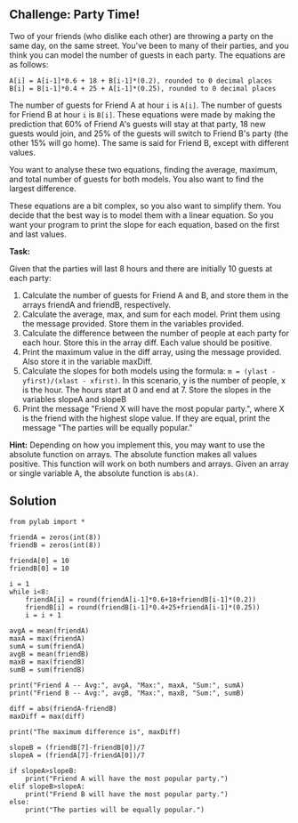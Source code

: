 ## Challenge: Party Time!


Two of your friends (who dislike each other) are throwing a party on the same day, on the same street. You've been to many of their parties, and you think you can model the number of guests in each party. The equations are as follows:

```
A[i] = A[i-1]*0.6 + 18 + B[i-1]*(0.2), rounded to 0 decimal places
B[i] = B[i-1]*0.4 + 25 + A[i-1]*(0.25), rounded to 0 decimal places
```

The number of guests for Friend A at hour `i` is `A[i]`. The number of guests for Friend B at hour `i` is `B[i]`. These equations were made by making the prediction that 60% of Friend A's guests will stay at that party, 18 new guests would join, and 25% of the guests will switch to Friend B's party (the other 15% will go home). The same is said for Friend B, except with different values. 

You want to analyse these two equations, finding the average, maximum, and total number of guests for both models. You also want to find the largest difference. 

These equations are a bit complex, so you also want to simplify them. You decide that the best way is to model them with a linear equation. So you want your program to print the slope for each equation, based on the first and last values.

**Task:**

Given that the parties will last 8 hours and there are initially 10 guests at each party:
1. Calculate the number of guests for Friend A and B, and store them in the arrays friendA and friendB, respectively.
2. Calculate the average, max, and sum for each model. Print them using the message provided. Store them in the variables provided. 
3. Calculate the difference between the number of people at each party for each hour. Store this in the array diff. Each value should be positive. 
4. Print the maximum value in the diff array, using the message provided. Also store it in the variable maxDiff.
5. Calculate the slopes for both models using the formula: `m = (ylast - yfirst)/(xlast - xfirst)`. In this scenario, y is the number of people, x is the hour. The hours start at 0 and end at 7. Store the slopes in the variables slopeA and slopeB
6. Print the message "Friend X will have the most popular party.", where X is the friend with the highest slope value. If they are equal, print the message "The parties will be equally popular."


**Hint:** Depending on how you implement this, you may want to use the absolute function on arrays. The absolute function makes all values positive. This function will work on both numbers and arrays. Given an array or single variable A, the absolute function is `abs(A)`.



## Solution
```
from pylab import *

friendA = zeros(int(8))
friendB = zeros(int(8))

friendA[0] = 10
friendB[0] = 10

i = 1
while i<8:
    friendA[i] = round(friendA[i-1]*0.6+18+friendB[i-1]*(0.2))
    friendB[i] = round(friendB[i-1]*0.4+25+friendA[i-1]*(0.25))
    i = i + 1

avgA = mean(friendA)
maxA = max(friendA)
sumA = sum(friendA)
avgB = mean(friendB)
maxB = max(friendB)
sumB = sum(friendB)

print("Friend A -- Avg:", avgA, "Max:", maxA, "Sum:", sumA)
print("Friend B -- Avg:", avgB, "Max:", maxB, "Sum:", sumB)

diff = abs(friendA-friendB)
maxDiff = max(diff)

print("The maximum difference is", maxDiff)

slopeB = (friendB[7]-friendB[0])/7
slopeA = (friendA[7]-friendA[0])/7

if slopeA>slopeB:
    print("Friend A will have the most popular party.")
elif slopeB>slopeA:
    print("Friend B will have the most popular party.")
else:
    print("The parties will be equally popular.")
```
